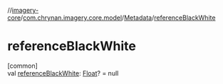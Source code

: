 //[imagery-core](../../../index.md)/[com.chrynan.imagery.core.model](../index.md)/[Metadata](index.md)/[referenceBlackWhite](reference-black-white.md)

# referenceBlackWhite

[common]\
val [referenceBlackWhite](reference-black-white.md): [Float](https://kotlinlang.org/api/latest/jvm/stdlib/kotlin/-float/index.html)? = null
